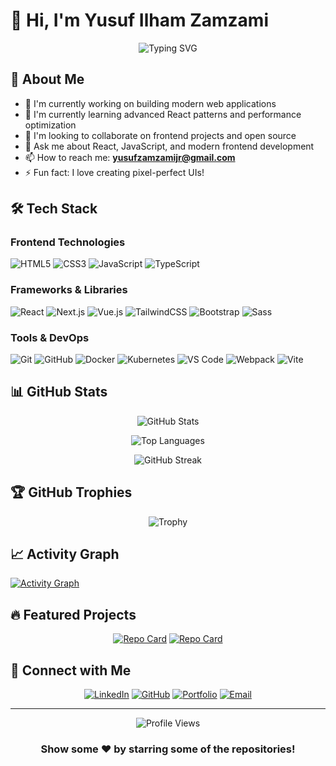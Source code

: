 # 👋 Hi, I'm Yusuf Ilham Zamzami

<div align="center">
  
  ![Typing SVG](https://readme-typing-svg.demolab.com?font=Fira+Code&size=22&duration=3000&pause=1000&color=00F7FF&center=true&vCenter=true&width=440&lines=Frontend+Developer;React+Enthusiast;Building+Beautiful+Interfaces)
  
</div>

## 🚀 About Me

- 🔭 I'm currently working on building modern web applications
- 🌱 I'm currently learning advanced React patterns and performance optimization
- 👯 I'm looking to collaborate on frontend projects and open source
- 💬 Ask me about React, JavaScript, and modern frontend development
- 📫 How to reach me: **yusufzamzamijr@gmail.com**
- ⚡ Fun fact: I love creating pixel-perfect UIs!

## 🛠️ Tech Stack

### Frontend Technologies
![HTML5](https://img.shields.io/badge/-HTML5-E34F26?style=flat-square&logo=html5&logoColor=white)
![CSS3](https://img.shields.io/badge/-CSS3-1572B6?style=flat-square&logo=css3&logoColor=white)
![JavaScript](https://img.shields.io/badge/-JavaScript-F7DF1E?style=flat-square&logo=javascript&logoColor=black)
![TypeScript](https://img.shields.io/badge/-TypeScript-3178C6?style=flat-square&logo=typescript&logoColor=white)

### Frameworks & Libraries
![React](https://img.shields.io/badge/-React-61DAFB?style=flat-square&logo=react&logoColor=black)
![Next.js](https://img.shields.io/badge/-Next.js-000000?style=flat-square&logo=next.js&logoColor=white)
![Vue.js](https://img.shields.io/badge/-Vue.js-4FC08D?style=flat-square&logo=vue.js&logoColor=white)
![TailwindCSS](https://img.shields.io/badge/-TailwindCSS-38B2AC?style=flat-square&logo=tailwind-css&logoColor=white)
![Bootstrap](https://img.shields.io/badge/-Bootstrap-7952B3?style=flat-square&logo=bootstrap&logoColor=white)
![Sass](https://img.shields.io/badge/-Sass-CC6699?style=flat-square&logo=sass&logoColor=white)

### Tools & DevOps
![Git](https://img.shields.io/badge/-Git-F05032?style=flat-square&logo=git&logoColor=white)
![GitHub](https://img.shields.io/badge/-GitHub-181717?style=flat-square&logo=github&logoColor=white)
![Docker](https://img.shields.io/badge/-Docker-2496ED?style=flat-square&logo=docker&logoColor=white)
![Kubernetes](https://img.shields.io/badge/-Kubernetes-326CE5?style=flat-square&logo=kubernetes&logoColor=white)
![VS Code](https://img.shields.io/badge/-VS%20Code-007ACC?style=flat-square&logo=visual-studio-code&logoColor=white)
![Webpack](https://img.shields.io/badge/-Webpack-8DD6F9?style=flat-square&logo=webpack&logoColor=black)
![Vite](https://img.shields.io/badge/-Vite-646CFF?style=flat-square&logo=vite&logoColor=white)

## 📊 GitHub Stats

<div align="center">
  
  ![GitHub Stats](https://github-readme-stats.vercel.app/api?username=Yusufzamzami&show_icons=true&theme=tokyonight&hide_border=true&count_private=true)
  
  ![Top Languages](https://github-readme-stats.vercel.app/api/top-langs/?username=yusuf-ilham&layout=compact&theme=tokyonight&hide_border=true)
  
  ![GitHub Streak](https://github-readme-streak-stats.herokuapp.com/?user=yusuf-ilham&theme=tokyonight&hide_border=true)

</div>

## 🏆 GitHub Trophies

<div align="center">
  
  ![Trophy](https://github-profile-trophy.vercel.app/?username=yusuf-ilham&theme=tokyonight&no-frame=true&row=1&column=7)
  
</div>

## 📈 Activity Graph

[![Activity Graph](https://github-readme-activity-graph.vercel.app/graph?username=yusuf-ilham&theme=tokyo-night&hide_border=true)](https://github.com/yusuf-ilham)

## 🔥 Featured Projects

<div align="center">

[![Repo Card](https://github-readme-stats.vercel.app/api/pin/?username=yusuf-ilham&repo=awesome-portfolio&theme=tokyonight&hide_border=true)](https://github.com/yusuf-ilham/awesome-portfolio)
[![Repo Card](https://github-readme-stats.vercel.app/api/pin/?username=yusuf-ilham&repo=react-dashboard&theme=tokyonight&hide_border=true)](https://github.com/yusuf-ilham/react-dashboard)

</div>

## 🤝 Connect with Me

<div align="center">
  
  [![LinkedIn](https://img.shields.io/badge/-LinkedIn-0077B5?style=for-the-badge&logo=linkedin&logoColor=white)](https://linkedin.com/in/yusuf-ilham-zamzami)
  [![GitHub](https://img.shields.io/badge/-GitHub-181717?style=for-the-badge&logo=github&logoColor=white)](https://github.com/yusuf-ilham)
  [![Portfolio](https://img.shields.io/badge/-Portfolio-000000?style=for-the-badge&logo=react&logoColor=white)](https://yusuf-ilham.dev)
  [![Email](https://img.shields.io/badge/-Email-D14836?style=for-the-badge&logo=gmail&logoColor=white)](mailto:yusuf.ilham@example.com)
  
</div>

---

<div align="center">
  
  ![Profile Views](https://komarev.com/ghpvc/?username=yusuf-ilham&color=blueviolet&style=flat-square)
  
  ### Show some ❤️ by starring some of the repositories!
  
</div>
